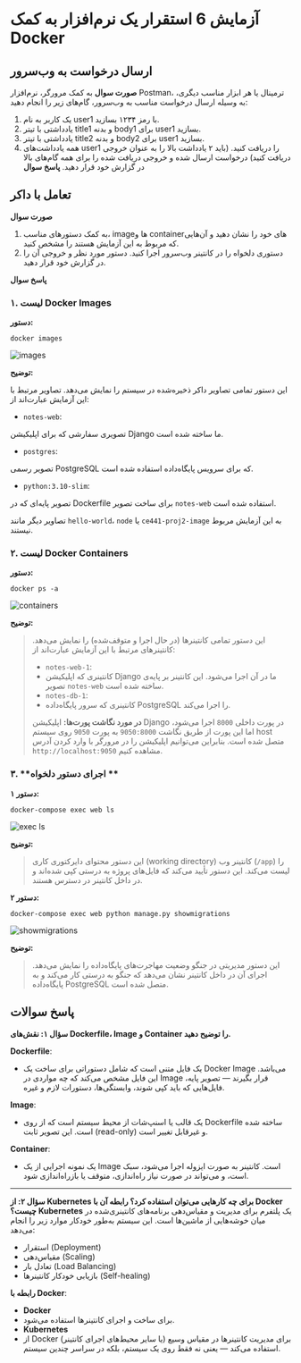 # آزمایش 6 استقرار یک نرم‌افزار به کمک Docker


## ارسال درخواست به وب‌سرور

**صورت سوال**
به کمک مرورگر، نرم‌افزار Postman، ترمینال یا هر ابزار مناسب دیگری، به وسیله ارسال درخواست مناسب به وب‌سرور، گام‌های زیر را انجام دهید:

1. یک کاربر به نام user1 با رمز ۱۲۳۴ بسازید.
2. یادداشتی با تیتر title1 و بدنه body1 برای user1 بسازید.
3. یادداشتی با تیتر title2 و بدنه body2 برای user1 بسازید.
4. همه یادداشت‌های user1 را دریافت کنید. (باید ۲ یادداشت بالا را به عنوان خروجی دریافت کنید)
درخواست ارسال شده و خروجی دریافت شده را برای همه گام‌های بالا در گزارش خود قرار دهید.
**پاسخ سوال**

## تعامل با داکر
**صورت سوال**

1. به کمک دستورهای مناسب، image‌ها و containerهای خود را نشان دهید و آن‌هایی که مربوط به این آزمایش هستند را مشخص کنید.
2. دستوری دلخواه را در کانتینر وب‌سرور اجرا کنید. دستور مورد نظر و خروجی آن را در گزارش خود قرار دهید.

**پاسخ سوال**

###  ۱. **لیست Docker Images**

**دستور:**

```
docker images
```
![images](https://github.com/user-attachments/assets/e3eb0c67-8d09-4452-9e03-b6c8b430b4cc)

**توضیح:**

 این دستور تمامی تصاویر داکر ذخیره‌شده در سیستم را نمایش می‌دهد. تصاویر مرتبط با این آزمایش عبارت‌اند از:

* `notes-web`:

 تصویری سفارشی که برای اپلیکیشن Django ما ساخته شده است.
* `postgres`:


 تصویر رسمی PostgreSQL که برای سرویس پایگاه‌داده استفاده شده است.
* `python:3.10-slim`:

 تصویر پایه‌ای که در Dockerfile برای ساخت تصویر `notes-web` استفاده شده است.

 تصاویر دیگر مانند `hello-world`، `node` یا `ce441-proj2-image` به این آزمایش مربوط نیستند.


###  ۲. **لیست Docker Containers**

**دستور:**

```
docker ps -a
```
![containers](https://github.com/user-attachments/assets/e9c2e1d5-9487-4cc5-8236-14d4946fd9e4)

**توضیح:**

> این دستور تمامی کانتینرها (در حال اجرا و متوقف‌شده) را نمایش می‌دهد. کانتینرهای مرتبط با این آزمایش عبارت‌اند از:
>
> * `notes-web-1`:
> *  کانتینری که اپلیکیشن Django ما در آن اجرا می‌شود. این کانتینر بر پایه‌ی تصویر `notes-web` ساخته شده است.
> * `notes-db-1`:
> *  کانتینری که سرور پایگاه‌داده PostgreSQL را اجرا می‌کند.
>
> **در مورد نگاشت پورت‌ها:**
> اپلیکیشن Django در پورت داخلی `8000` اجرا می‌شود، اما این پورت از طریق نگاشت `9050:8000` به پورت `9050` روی سیستم host متصل شده است. بنابراین می‌توانیم اپلیکیشن را در مرورگر با وارد کردن آدرس `http://localhost:9050` مشاهده کنیم.



###  ۳. **اجرای دستور دلخواه **

**دستور ۱:**

```
docker-compose exec web ls
```
![exec ls](https://github.com/user-attachments/assets/a54de8a8-0245-4f23-b4b5-269aaffe24a3)

**توضیح:**

> این دستور محتوای دایرکتوری کاری (working directory) کانتینر وب (`/app`) را لیست می‌کند. این دستور تأیید می‌کند که فایل‌های پروژه به درستی کپی شده‌اند و در داخل کانتینر در دسترس هستند.

**دستور ۲:**

```
docker-compose exec web python manage.py showmigrations
```
![showmigrations](https://github.com/user-attachments/assets/e5f8c8cb-d64f-4457-8921-20fd1f976504)


**توضیح:**

> این دستور مدیریتی در جنگو وضعیت مهاجرت‌های پایگاه‌داده را نمایش می‌دهد. اجرای آن در داخل کانتینر نشان می‌دهد که جنگو به درستی کار می‌کند و به پایگاه‌داده PostgreSQL متصل شده است.


## پاسخ سوالات

 **سؤال ۱: نقش‌های Dockerfile، Image و Container را توضیح دهید.**
 
**Dockerfile**:
- یک فایل متنی است که شامل دستوراتی برای ساخت یک Docker Image می‌باشد. این فایل مشخص می‌کند که چه مواردی در Image قرار بگیرند — تصویر پایه، فایل‌هایی که باید کپی شوند، وابستگی‌ها، دستورات لازم و غیره.

**Image**:
- یک قالب یا اسنپ‌شات از محیط سیستم است که از روی Dockerfile ساخته شده است. این تصویر ثابت (read-only) و غیرقابل تغییر است.

**Container**:
- یک نمونه اجرایی از یک Image است. کانتینر به صورت ایزوله اجرا می‌شود، سبک است، و می‌تواند در صورت نیاز راه‌اندازی، متوقف یا بازراه‌اندازی شود.

---

**سؤال ۲: از Kubernetes برای چه کارهایی می‌توان استفاده کرد؟ رابطه آن با Docker چیست؟**
**Kubernetes** 
یک پلتفرم برای مدیریت و مقیاس‌دهی برنامه‌های کانتینری‌شده در میان خوشه‌هایی از ماشین‌ها است. این سیستم به‌طور خودکار موارد زیر را انجام می‌دهد:

* استقرار (Deployment)
* مقیاس‌دهی (Scaling)
* تعادل بار (Load Balancing)
* بازیابی خودکار کانتینرها (Self-healing)

**رابطه با Docker**:

* **Docker**
*  برای ساخت و اجرای کانتینرها استفاده می‌شود.
* **Kubernetes**
* از Docker (یا سایر محیط‌های اجرای کانتینر) برای مدیریت کانتینرها در مقیاس وسیع استفاده می‌کند — یعنی نه فقط روی یک سیستم، بلکه در سراسر چندین سیستم.

